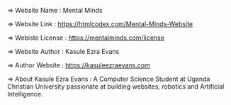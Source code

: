   =>  Website Name    : Mental Minds 

  =>  Website Link    : https://htmlcodex.com/Mental-Minds-Website

  =>  Webiste License : https://mentalminds.com/license

  =>  Website Author  : Kasule Ezra Evans

  =>  Author Website   : https://kasuleezraevans.com

  =>  About Kasule Ezra Evans : A Computer Science Student at Uganda Christian University passionate at building websites, robotics and Artificial Intelligence.
